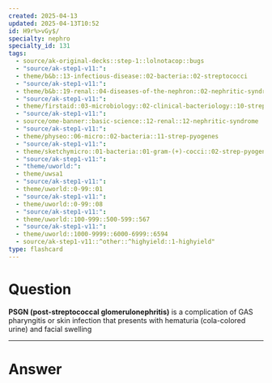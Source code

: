 ```yaml
---
created: 2025-04-13
updated: 2025-04-13T10:52
id: H9r%>vGy$/
specialty: nephro
specialty_id: 131
tags:
  - source/ak-original-decks::step-1::lolnotacop::bugs
  - "source/ak-step1-v11:": 
  - theme/b&b::13-infectious-disease::02-bacteria::02-streptococci
  - "source/ak-step1-v11:": 
  - theme/b&b::19-renal::04-diseases-of-the-nephron::02-nephritic-syndrome
  - "source/ak-step1-v11:": 
  - theme/firstaid::03-microbiology::02-clinical-bacteriology::10-strep-pyogenes-(group-a-streptococci)
  - "source/ak-step1-v11:": 
  - source/ome-banner::basic-science::12-renal::12-nephritic-syndrome
  - "source/ak-step1-v11:": 
  - theme/physeo::06-micro::02-bacteria::11-strep-pyogenes
  - "source/ak-step1-v11:": 
  - theme/sketchymicro::01-bacteria::01-gram-(+)-cocci::02-strep-pyogenes-(group-a-strep)
  - "source/ak-step1-v11:": 
  - "theme/uworld:": 
  - theme/uwsa1
  - "source/ak-step1-v11:": 
  - theme/uworld::0-99::01
  - "source/ak-step1-v11:": 
  - theme/uworld::0-99::08
  - "source/ak-step1-v11:": 
  - theme/uworld::100-999::500-599::567
  - "source/ak-step1-v11:": 
  - theme/uworld::1000-9999::6000-6999::6594
  - source/ak-step1-v11::^other::^highyield::1-highyield"
type: flashcard
---
```


# Question
**PSGN (post-streptococcal glomerulonephritis)** is a complication of GAS pharyngitis or skin infection that presents with hematuria (cola-colored urine) and facial swelling

---

# Answer
